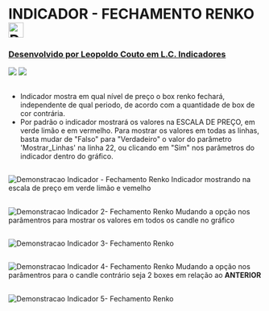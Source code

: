 # INDICADOR - FECHAMENTO RENKO <a title="Download" href="https://github.com/leopoldocouto/ProfitChart-Nelogica/raw/main/Indicadores/LC-Fechamento-Renko/Indicador%20LC%20Fechamento%20Renko%20-%20C%C3%B3digo%20Aberto.psf" target="_blank"><img alt="Download" width ="30px" src="https://user-images.githubusercontent.com/54564254/177182371-508a14d8-2bec-48bb-940c-fbd79bc97c22.png">


### Desenvolvido por Leopoldo Couto em L.C. Indicadores 
<div>                                                         
  <a href="https://instagram.com/lcindicadores" target="_blank"><img src="https://img.shields.io/badge/-Instagram-%23E4405F?style=for-the-badge&logo=instagram&logoColor=white" target="_blank"></a>
  <a href="https://github.com/leopoldocouto" target="_blank"><img src="https://img.shields.io/badge/GitHub-100000?style=for-the-badge&logo=github&logoColor=white?style=for-the-badge&logo=instagram&logoColor=white" target="_blank"></a>
</div>	 
 

##
* Indicador mostra em qual nível de preço o box renko fechará, independente de qual periodo, de acordo com a quantidade de box de cor contrária.
* Por padrão o indicador mostrará os valores na ESCALA DE PREÇO, em verde
limão e em vermelho. Para mostrar os valores em todas as linhas, basta
mudar de "Falso" para "Verdadeiro" o valor do parâmetro 'Mostrar_Linhas' 
na linha 22, ou clicando em "Sim" nos parâmetros do indicador dentro do
gráfico.
##
![Demonstracao Indicador - Fechamento Renko](https://user-images.githubusercontent.com/54564254/177078529-6be506c9-bd28-4f0e-a293-e8db9e4dcab5.png)
Indicador mostrando na escala de preço em verde limão e vemelho
##
![Demonstracao Indicador 2- Fechamento Renko](https://user-images.githubusercontent.com/54564254/177161551-e9a5399c-fa17-4bff-b8ca-dc6a548f0d38.png)
Mudando a opção nos parâmentros para mostrar os valores em todos os candle no gráfico
##
![Demonstracao Indicador 3- Fechamento Renko](https://user-images.githubusercontent.com/54564254/177161583-353f8dd5-93a4-4f82-abb1-f7129641183a.png)
##
![Demonstracao Indicador 4- Fechamento Renko](https://user-images.githubusercontent.com/54564254/177162312-b3b0b745-f11b-4b95-8f35-1753ec2cd228.png)
Mudando a opção nos parâmentros para o candle contrário seja 2 boxes em relação ao **ANTERIOR**
##
![Demonstracao Indicador 5- Fechamento Renko](https://user-images.githubusercontent.com/54564254/177162345-e61d39b4-8385-444b-af2d-d71ff0ddafd2.png)
##













